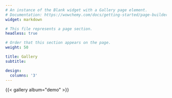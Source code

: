 ```yaml
---
# An instance of the Blank widget with a Gallery page element.
# Documentation: https://wowchemy.com/docs/getting-started/page-builder/
widget: markdown

# This file represents a page section.
headless: true

# Order that this section appears on the page.
weight: 50

title: Gallery
subtitle:

design:
  columns: '3'
---
```


{{< gallery album="demo" >}}
